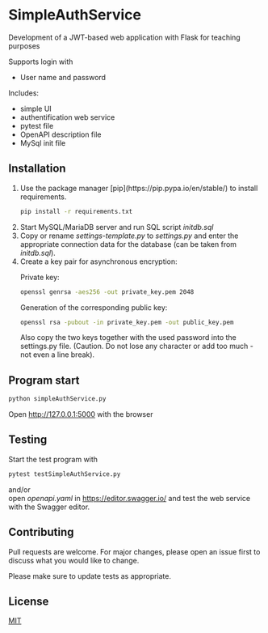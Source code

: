 # SimpleAuthService
<p>Development of a JWT-based web application with Flask for teaching purposes</p>

Supports login with 
<ul>
<li>User name and password</li>
</ul>

Includes:
<ul>
<li>simple UI</li>
<li>authentification web service</li>
<li>pytest file</li>
<li>OpenAPI description file</li>
<li>MySql init file</li>
</ul>

## Installation
<ol>
<li>Use the package manager [pip](https://pip.pypa.io/en/stable/) to install requirements.

```bash
pip install -r requirements.txt
```
</li>
<li>Start MySQL/MariaDB server and run SQL script <i>initdb.sql</i></li>
<li>Copy or rename <i>settings-template.py</i> to <i>settings.py</i> and enter the appropriate connection data for the database (can be taken from <i>initdb.sql</i>).</li>
<li>Create a key pair for asynchronous encryption:

Private key:
```bash
openssl genrsa -aes256 -out private_key.pem 2048
```
Generation of the corresponding public key:
```bash
openssl rsa -pubout -in private_key.pem -out public_key.pem
```
Also copy the two keys together with the used password into the settings.py file. (Caution. Do not lose any character or add too much - not even a line break).</li>
</ol>

## Program start

```bash
python simpleAuthService.py
```

Open http://127.0.0.1:5000 with the browser

## Testing

Start the test program with 
```bash
pytest testSimpleAuthService.py
```
and/or <br>
open <i>openapi.yaml</i> in https://editor.swagger.io/ and test the web service with the Swagger editor.

## Contributing

Pull requests are welcome. For major changes, please open an issue first
to discuss what you would like to change.

Please make sure to update tests as appropriate.

## License

[MIT](https://choosealicense.com/licenses/mit/)

